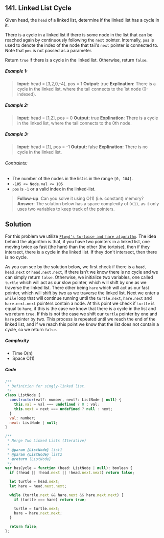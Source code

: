 ## 141. Linked List Cycle

Given head, the `head` of a linked list, determine if the linked list has a cycle in it.

There is a cycle in a linked list if there is some node in the list that can be reached again by continuously following the `next` pointer. Internally, `pos` is used to denote the index of the node that tail's `next` pointer is connected to. Note that `pos` is not passed as a parameter.

Return `true` if there is a cycle in the linked list. Otherwise, return `false`.

##### Example 1:

> **Input:** head = [3,2,0,-4], pos = 1
> **Output:** true
> **Explination:** There is a cycle in the linked list, where the tail connects to the 1st node (0-indexed).

##### Example 2:

> **Input:** head = [1,2], pos = 0
> **Output:** true
> **Explination:** There is a cycle in the linked list, where the tail connects to the 0th node.

##### Example 3:

> **Input:** head = [1], pos = -1
> **Output:** false
> **Explination:** There is no cycle in the linked list.

###### Contraints:

- The number of the nodes in the list is in the range `[0, 104]`.
- `-105 <= Node.val <= 105`
- `pos` is `-1` or a valid index in the linked-list.

> **Follow-up**: Can you solve it using O(1) (i.e. constant) memory?
> **Answer**: The solution below has a space complexity of `O(1)`, as it only uses two variables to keep track of the pointers.

## Solution

For this problem we utilize [`Floyd's tortoise and hare algorithm`](https://en.wikipedia.org/wiki/Cycle_detection#Floyd's_tortoise_and_hare:~:text=Floyd%27s%20tortoise%20and%20hare%5Bedit%5D). The idea behind the algorithm is that, if you have two pointers in a linked list, one moving twice as fast (the hare) than the other (the tortoise), then if they intersect, there is a cycle in the linked list. If they don't intersect, then there is no cycle. 

As you can see by the solution below, we first check if there is a `head`, `head.next` or `head.next.next`, if there isn't we know there is no cycle and we can simply return `false`. Otherwise, we initialize two variables, one called `turtle` which will act as our slow pointer, which will shift by one as we traverse the linked list. There other being `hare` which will act as our fast pointer, which will shift by two as we traverse the linked list. Next we enter a `while` loop that will continue running until the `turtle.next`, `hare.next` and `hare.next.next` pointers contain a node. At this point we check if `turtle` is equal to `hare`, if this is the case we know that there is a cycle in the list and we return `true`. If this is not the case we shift our `turtle` pointer by one and `hare` pointer by two. This process is repeated until we reach the end of the linked list, and if we reach this point we know that the list does not contain a cycle, so we return `false`.

##### Complexity

- Time O(n)
- Space O(1)

##### Code

```javascript
/**
 * Definition for singly-linked list.
 */
class ListNode {
  constructor(val?: number, next?: ListNode | null) {
    this.val = val === undefined ? 0 : val;
    this.next = next === undefined ? null : next;
  }
  val: number;
  next: ListNode | null;
}

/**
 * Merge Two Linked Lists (Iterative)
 *
 * @param {ListNode} list1
 * @param {ListNode} list2
 * @return {ListNode}
 */
var hasCycle = function (head: ListNode | null): boolean {
  if (!head || !head.next || !head.next.next) return false;

  let turtle = head.next;
  let hare = head.next.next;

  while (turtle.next && hare.next && hare.next.next) {
    if (turtle === hare) return true;

    turtle = turtle.next;
    hare = hare.next.next;
  }

  return false;
};
```
